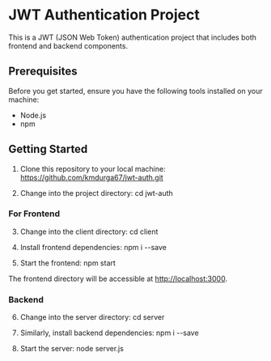 # JWT Authentication Project

This is a JWT (JSON Web Token) authentication project that includes both frontend and backend components.

## Prerequisites

Before you get started, ensure you have the following tools installed on your machine:

- Node.js
- npm

## Getting Started

1. Clone this repository to your local machine:
https://github.com/kmdurga67/jwt-auth.git

2. Change into the project directory:
cd jwt-auth

### For Frontend

3. Change into the client directory:
   cd client

4. Install frontend dependencies:
npm i --save

5. Start the frontend:
npm start

The frontend directory will be accessible at [http://localhost:3000](http://localhost:3000).

### Backend

6. Change into the server directory:
cd server

7. Similarly, install backend dependencies:
   npm i --save

8. Start the server:
node server.js



